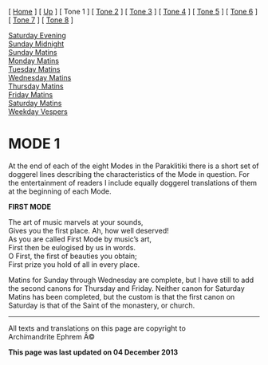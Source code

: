 \[ [Home](index.md) \] \[ [Up](oktoich.md) \] \[ Tone 1 \]
\[ [Tone 2](tone2.cfm) \] \[ [Tone 3](tone3.md) \]
\[ [Tone 4](tone4.md) \] \[ [Tone 5](tone5.md) \]
\[ [Tone 6](tone6.md) \] \[ [Tone 7](tone7.md) \]
\[ [Tone 8](tone8.md) \]

[Saturday Evening](sat1ec.md)\
[Sunday Midnight](sun1nc.md)\
[Sunday Matins](sun1mc.md)\
[Monday Matins](monday_matins.md)\
[Tuesday Matins](tuesday_matins1.md)\
[Wednesday Matins](wednesday_matins.md)\
[Thursday Matins](thursday_matins2.md)\
[Friday Matins](friday_matins.md)\
[Saturday Matins](saturday_matins1.md)\
[Weekday Vespers](weekday_vespers.md)

MODE 1
======

At the end of each of the eight Modes in the Paraklitiki there is a
short set of doggerel lines describing the characteristics of the Mode
in question. For the entertainment of readers I include equally doggerel
translations of them at the beginning of each Mode.

**FIRST MODE**

The art of music marvels at your sounds,\
Gives you the first place. Ah, how well deserved!\
As you are called First Mode by music’s art,\
First then be eulogised by us in words.\
O First, the first of beauties you obtain;\
First prize you hold of all in every place.

Matins for Sunday through Wednesday are complete, but I have still to
add the second canons for Thursday and Friday. Neither canon for
Saturday Matins has been completed, but the custom is that the first
canon on Saturday is that of the Saint of the monastery, or church.

------------------------------------------------------------------------

All texts and translations on this page are copyright to\
Archimandrite Ephrem Â©

**This page was last updated on 04 December 2013**
